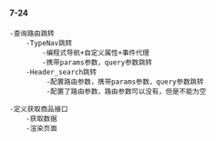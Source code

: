 #### 7-24

    -查询路由跳转
        -TypeNav跳转
            -编程式导航+自定义属性+事件代理
            -携带params参数，query参数跳转
        -Header_search跳转
             -配置路由参数，携带params参数，query参数跳转
             -配置了路由参数，路由参数可以没有，但是不能为空

    -定义获取商品接口
        -获取数据
        -渲染页面
